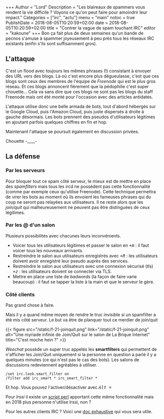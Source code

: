 +++
Author = "Lord"
Description = "Les blaireaux de spammers vous rendent la vie difficile ? Voyons ce qu'on peut faire pour amoindrir leur impact."
Categories = ["irc", "actu"]
menu = "main"
notoc = true
PublishDate = 2018-08-05T10:20:59+02:00
date = 2018-08-05T10:20:59+02:00
title = "Contrer la vague de spam touchant IRC"
editor = "kakoune"
+++
Bon ça fait plus de deux semaines qu'un bande de pecnos s'amuse à spammer joyeusement à peu près tous les réseaux IRC existants (enfin s'ils sont suffisamment gros).

## L'attaque
C'est un flood avec toujours les mêmes phrases (!) consistant à envoyer des URL vers des blogs.
Là où c'est encore plus dégueulasse, c'est que ces blogs sont ceux des membres de l'équipe de *Freenode* qui est le plus gros réseau.
Et ces blogs annoncent fièrement que la pédophilie c'est super chouette…
Cela va sans dire que ces blogs ne sont pas les blogs du staff Freenode mais ont été monté pour l'occasion avec des articles antidatés.

L'attaque utilise donc une belle armada de bots, tout d'abord hébergés sur le Google Cloud, puis l'Amazon Cloud, puis juste dispersés à droite à gauche désormais.
Les bots prennent des pseudos d'utilisateurs légitimes en ajoutant parfois quelques chiffres en fin et hop.

Maintenant l'attaque se poursuit également en discussion privées.

Chouette -____-

## La défense
### Par les serveurs
Pour bloquer tout ce spam côté serveur, le mieux est de mettre en place des *spamfilters* mais tous les ircd ne possèdent pas cette fonctionnalité (comme par exemple ceux qu'utilise Freenode).
Cette technique permettra de virer les bots au moment où ils envoient les fameuses phrases qui du coup ne seront pas relayées aux utilisateurs.
Il ne reste alors que les *join/quit* qui malheureusement ne peuvent pas être distinguées de ceux légitimes.

### Par les @ d'un salon
Plusieurs possibilités avec chacunes leurs inconvénients.

  - Voicer tous les utilisateurs légitimes et passer le salon en *<samp>+m</samp>* : il faut voicer tous les nouveaux arrivants.
  - Restreindre le salon aux utilisateurs enregistrés avec *<samp>+R</samp>* : les utilisateurs doivent avoir enregistré leur pseudo auprès des services.
  - Restreindre le salon aux utilisateurs avec une connexion sécurisé (tls) *<samp>+z</samp>* : les utilisateurs doivent se connecter via TLS.
  - Mettre en place une liste de *badwords* (la façon de faire varie beaucoup) : il faut se tapper la liste à la main et que le serveur le gère.

### Côté clients
Pas grand chose à faire.

Mais il y a quand même moyen de rendre le truc invisible si un spamfilter a été mis côté serveur.
Le but va être de planquer tout ce merdier de join/quit

{{< figure src="/static/f-21-joinquit.png" link="/static/f-21-joinquit.png" alt="Une myriade infinie de Join/Quit sur le salon de La Brique Internet" title="C'est moche hein ?" >}}

*Weechat* possède un super truc appelés les **smartfilters** qui permettent de n'afficher les Join/Quit uniquement si la personne en question a parlé il y a quelques minutes (ce qui n'est pas le cas des bots).
Les salons de discussions redeviennent agréables à utiliser.

    /set irc.look.smart_filter on
    /filter add irc_smart * irc_smart_filter *

Et hop.
Vous pouvez l'activer/désactiver avec *<samp>Alt =</samp>*

Pour *Irssi* il existe un [script perl](https://github.com/lifeforms/irssi-smartfilter) apportant cette même fonctionnalité mais en 2018 plus personne n'utilise Irssi, non ?

Pour les autres clients IRC ?
Voici une [doc exhaustive](https://weechat.org/files/doc/stable/weechat_quickstart.fr.html) qui vous sera utile.
